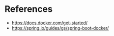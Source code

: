 # References
- https://docs.docker.com/get-started/
- https://spring.io/guides/gs/spring-boot-docker/
